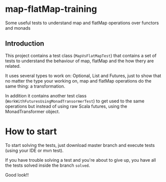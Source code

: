 # map-flatMap-training
Some useful tests to understand map and flatMap operations over functors and monads

## Introduction
This project contains a test class (`MapVsFlatMapTest`) that contains a set of tests to understand the behaviour of map, flatMap and the how thery are related.

It uses several types to work on: Optional, List and Futures, just to show that no matter the type your working on, map and flatMap operations do the same thing: a transformation.

In addition it contains another test class (`WorkWithFuturesUsingMonadTransormerTest`) to get used to the same operations but instead of using raw Scala futures, using the MonadTransformer object.

# How to start
To start solving the tests, just download master branch and execute tests (using your IDE or mvn test).

If you have trouble solving a test and you're about to give up, you have all the tests solved inside the branch `solved`.

Good look!!
